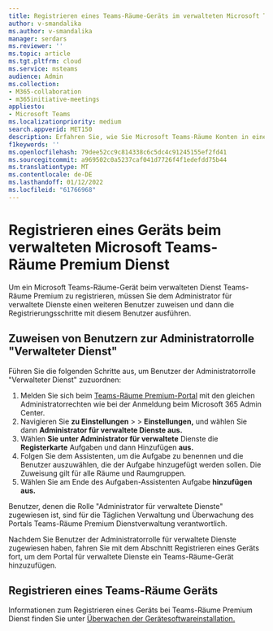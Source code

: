 ```yaml
---
title: Registrieren eines Teams-Räume-Geräts im verwalteten Microsoft Teams-Räume Premium Dienst
author: v-smandalika
ms.author: v-smandalika
manager: serdars
ms.reviewer: ''
ms.topic: article
ms.tgt.pltfrm: cloud
ms.service: msteams
audience: Admin
ms.collection:
- M365-collaboration
- m365initiative-meetings
appliesto:
- Microsoft Teams
ms.localizationpriority: medium
search.appverid: MET150
description: Erfahren Sie, wie Sie Microsoft Teams-Räume Konten in einem verwalteten Microsoft Teams-Räume Premium registrieren.
f1keywords: ''
ms.openlocfilehash: 79dee52cc9c814338c6c5dc4c91245155ef2fd41
ms.sourcegitcommit: a969502c0a5237caf041d7726f4f1edefdd75b44
ms.translationtype: MT
ms.contentlocale: de-DE
ms.lasthandoff: 01/12/2022
ms.locfileid: "61766968"
---
```

# <a name="enroll-a-device-in-the-microsoft-teams-rooms-premium-managed-service"></a>Registrieren eines Geräts beim verwalteten Microsoft Teams-Räume Premium Dienst

Um ein Microsoft Teams-Räume-Gerät beim verwalteten Dienst Teams-Räume Premium zu registrieren, müssen Sie dem Administrator für verwaltete Dienste einen weiteren Benutzer zuweisen und dann die Registrierungsschritte mit diesem Benutzer ausführen.

## <a name="assign-users-to-the-managed-service-administrator-role"></a>Zuweisen von Benutzern zur Administratorrolle "Verwalteter Dienst"

Führen Sie die folgenden Schritte aus, um Benutzer der Administratorrolle "Verwalteter Dienst" zuzuordnen:

1. Melden Sie sich beim [Teams-Räume Premium-Portal](https://portal.rooms.microsoft.com/) mit den gleichen Administratorrechten wie bei der Anmeldung beim Microsoft 365 Admin Center.
2. Navigieren Sie **zu Einstellungen**  >    >  **Einstellungen,** und wählen Sie dann **Administrator für verwaltete Dienste aus.**
3. Wählen **Sie unter Administrator für verwaltete** Dienste die **Registerkarte** Aufgaben und dann Hinzufügen **aus.**
4. Folgen Sie dem Assistenten, um die Aufgabe zu benennen und die Benutzer auszuwählen, die der Aufgabe hinzugefügt werden sollen. Die Zuweisung gilt für alle Räume und Raumgruppen.
5. Wählen Sie am Ende des Aufgaben-Assistenten Aufgabe **hinzufügen aus.**

Benutzer, denen die Rolle "Administrator für verwaltete Dienste" zugewiesen ist, sind für die Täglichen Verwaltung und Überwachung des Portals Teams-Räume Premium Dienstverwaltung verantwortlich.

Nachdem Sie Benutzer der Administratorrolle für verwaltete [](#enroll-a-teams-rooms-device) Dienste zugewiesen haben, fahren Sie mit dem Abschnitt Registrieren eines Geräts fort, um dem Portal für verwaltete Dienste ein Teams-Räume-Gerät hinzuzufügen.

## <a name="enroll-a-teams-rooms-device"></a>Registrieren eines Teams-Räume Geräts

 Informationen zum Registrieren eines Geräts bei Teams-Räume Premium Dienst finden Sie unter [Überwachen der Gerätesoftwareinstallation.](monitor-software-installation-guide.md)

<!--2. Select on the **?** icon at the top right-hand corner of the portal to launch the help menu. The help menu includes an [Installation guide](https://portal.rooms.microsoft.com/docs/MMR%20Monitoring%20Software%20Installation%20Guide%20Feb%202021.pdf) containing detailed enrollment instructions:

    1. Review the **Pre-requisites** section in the Installation guide. Confirm that the URLs listed in the **URLs Required for Communication** list are added to your firewall's traffic allow list.
    2. Follow the instructions in the **Enabling TPM Settings** section to enable the Trusted Platform Module (TPM) functionality on your device.
    3. Follow the instructions in the **Adding Proxy Settings** section to configure your device to use your proxy gateway, if you have one.
    4. Follow the instructions in the **Process** section to install the monitoring agent software and configure the self enrollment key on your device.

3. After the monitoring agent and unique XML key are configured on your device, navigate to **Rooms** > room name > **Status**, and then select **Enroll**.

    > [!NOTE]
    > The Teams Rooms device will remain in the **Onboarding** state until a Managed Service Administrator enrolls the device using the portal.

    See [Monitoring device software installation](monitoring-software-installation-guide.md).

<!--## Link to Installation guide

The **Help** menu provides a link to the [Installation guide](https://portal.rooms.microsoft.com/docs/MMR%20Monitoring%20Software%20Installation%20Guide%20Feb%202021.pdf) which in turn provides the following information:

- Instructions on URLs that need to be allow-listed to serve to enable room telemetry to be sent to the managed service.
- Instructions for applying the Microsoft Teams Rooms Premium monitoring agent and unique XML key as part of enrolling a device in the managed service.
- Troubleshooting instructions.-->
